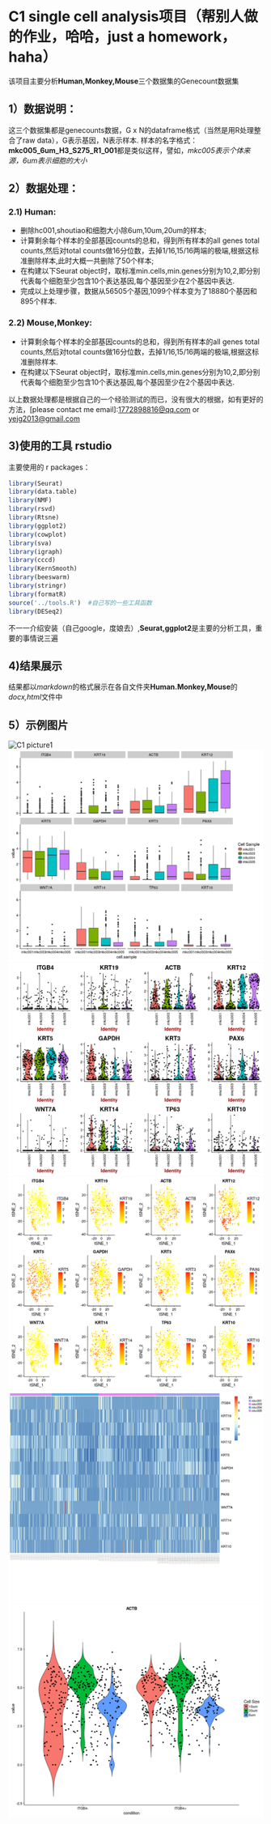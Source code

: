 # C1 single cell analysis项目（帮别人做的作业，哈哈，just a homework，haha）
该项目主要分析**Human,Monkey,Mouse**三个数据集的Genecount数据集

## 1）数据说明：
这三个数据集都是genecounts数据，G x N的dataframe格式（当然是用R处理整合了raw data），G表示基因，N表示样本.
样本的名字格式：**mkc005_6um_H3_S275_R1_001**都是类似这样，譬如，*mkc005表示个体来源，6um表示细胞的大小*

## 2）数据处理：
### 2.1) Human:
* 删除hc001,shoutiao和细胞大小除6um,10um,20um的样本;
* 计算剩余每个样本的全部基因counts的总和，得到所有样本的all genes total counts,然后对total counts做16分位数，去掉1/16,15/16两端的极端,根据这标准删除样本,此时大概一共删除了50个样本;
* 在构建以下Seurat object时，取标准min.cells,min.genes分别为10,2,即分别代表每个细胞至少包含10个表达基因,每个基因至少在2个基因中表达.
* 完成以上处理步骤，数据从56505个基因,1099个样本变为了18880个基因和895个样本.

### 2.2) Mouse,Monkey:
* 计算剩余每个样本的全部基因counts的总和，得到所有样本的all genes total counts,然后对total counts做16分位数，去掉1/16,15/16两端的极端,根据这标准删除样本.
* 在构建以下Seurat object时，取标准min.cells,min.genes分别为10,2,即分别代表每个细胞至少包含10个表达基因,每个基因至少在2个基因中表达.

以上数据处理都是根据自己的一个经验测试的而已，没有很大的根据，如有更好的方法，[please contact me email]:1772898816@qq.com or yejg2013@gmail.com


## 3)使用的工具 **rstudio**
主要使用的 r packages：
``` r
library(Seurat)
library(data.table) 
library(NMF)
library(rsvd)
library(Rtsne)
library(ggplot2)
library(cowplot)
library(sva)
library(igraph)
library(cccd)
library(KernSmooth)
library(beeswarm)
library(stringr)
library(formatR)
source('../tools.R')  #自己写的一些工具函数
library(DESeq2)
```
不一一介绍安装（自己google，度娘去）,**Seurat,ggplot2**是主要的分析工具，重要的事情说三遍

## 4)结果展示
结果都以*markdown*的格式展示在各自文件夹**Human.Monkey,Mouse**的*docx,html*文件中

## 5）示例图片
![C1 picture1](https://github.com/yejg2017/C1-single-cell-analysis/blob/master/%E5%9B%BE%E7%89%871png)
![C1 picture2](https://github.com/yejg2017/C1-single-cell-analysis/blob/master/%E5%9B%BE%E7%89%872.png)
![C1 picture3](https://github.com/yejg2017/C1-single-cell-analysis/blob/master/%E5%9B%BE%E7%89%873.png)
![C1 picture4](https://github.com/yejg2017/C1-single-cell-analysis/blob/master/%E5%9B%BE%E7%89%874.png)
![C1 picture5](https://github.com/yejg2017/C1-single-cell-analysis/blob/master/%E5%9B%BE%E7%89%875.png)
![C1 picture6](https://github.com/yejg2017/C1-single-cell-analysis/blob/master/%E5%9B%BE%E7%89%876.png)





